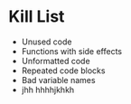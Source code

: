 Kill List
=========

* Unused code
* Functions with side effects
* Unformatted code
* Repeated code blocks
* Bad variable names
* jhh hhhhjkhkh


